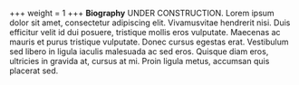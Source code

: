 +++
weight = 1
+++
__Biography__
UNDER CONSTRUCTION. Lorem ipsum dolor sit amet, consectetur adipiscing elit.
Vivamusvitae hendrerit nisi.  Duis efficitur velit id dui posuere, tristique mollis eros
vulputate.  Maecenas ac mauris et purus tristique vulputate. Donec cursus egestas
erat. Vestibulum sed libero in ligula iaculis malesuada ac sed eros. Quisque diam eros,
ultricies in gravida at, cursus at mi.  Proin ligula metus, accumsan quis placerat sed.
